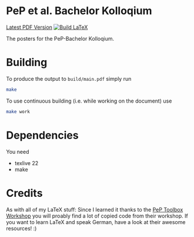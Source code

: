 PeP et al. Bachelor Kolloqium
===
[Latest PDF Version](https://github.com/The-Ludwig/pep-bachelor-colloquium/releases/latest/download/pep-poster.pdf)
[![Build LaTeX](https://github.com/The-Ludwig/pep-bachelor-colloquium/actions/workflows/build.yml/badge.svg)](https://github.com/The-Ludwig/pep-bachelor-colloquium/actions/workflows/build.yml)

The posters for the PeP-Bachelor Kolloqium.

# Building
To produce the output to `build/main.pdf` simply run
```sh
make
```

To use continuous building (i.e. while working on the document) use 
```sh
make work
```

# Dependencies 
You need 
- texlive 22
- make

# Credits
As with all of my LaTeX stuff: Since I learned it thanks to the [PeP Toolbox Workshop](https://toolbox.pep-dortmund.org/)
you will proably find a lot of copied code from their workshop. If you want to learn LaTeX and speak German, have a look at their awesome resources! :)
